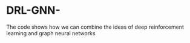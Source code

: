 # DRL-GNN-
The code shows how we can combine the ideas of deep reinforcement learning and graph neural networks
